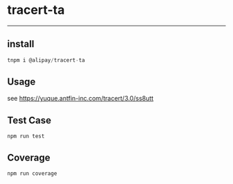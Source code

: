 # tracert-ta
---


## install

```js
tnpm i @alipay/tracert-ta
```

## Usage

see https://yuque.antfin-inc.com/tracert/3.0/ss8utt

## Test Case

```
npm run test
```

## Coverage

```
npm run coverage
```

